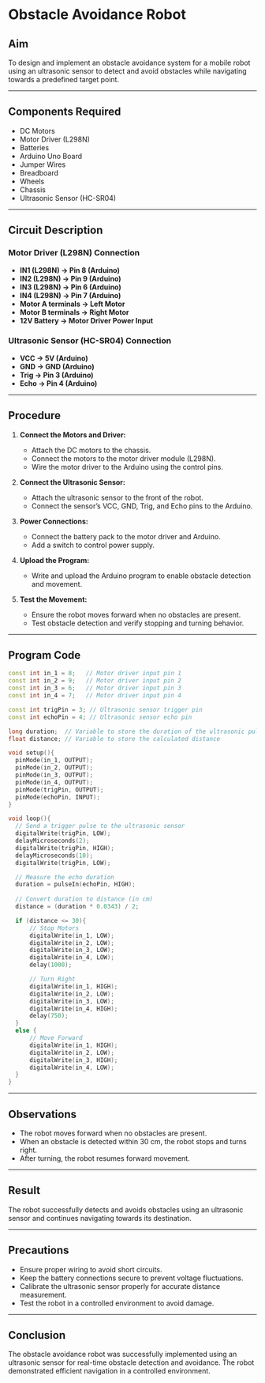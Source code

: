 # Obstacle Avoidance Robot

## Aim  
To design and implement an obstacle avoidance system for a mobile robot using an ultrasonic sensor to detect and avoid obstacles while navigating towards a predefined target point.

---

## Components Required  
- DC Motors  
- Motor Driver (L298N)  
- Batteries  
- Arduino Uno Board  
- Jumper Wires  
- Breadboard  
- Wheels  
- Chassis  
- Ultrasonic Sensor (HC-SR04)  

---

## Circuit Description  

### Motor Driver (L298N) Connection  
- **IN1 (L298N) → Pin 8 (Arduino)**  
- **IN2 (L298N) → Pin 9 (Arduino)**  
- **IN3 (L298N) → Pin 6 (Arduino)**  
- **IN4 (L298N) → Pin 7 (Arduino)**  
- **Motor A terminals → Left Motor**  
- **Motor B terminals → Right Motor**  
- **12V Battery → Motor Driver Power Input**  

### Ultrasonic Sensor (HC-SR04) Connection  
- **VCC → 5V (Arduino)**  
- **GND → GND (Arduino)**  
- **Trig → Pin 3 (Arduino)**  
- **Echo → Pin 4 (Arduino)**  

---

## Procedure  

1. **Connect the Motors and Driver:**  
   - Attach the DC motors to the chassis.  
   - Connect the motors to the motor driver module (L298N).  
   - Wire the motor driver to the Arduino using the control pins.  

2. **Connect the Ultrasonic Sensor:**  
   - Attach the ultrasonic sensor to the front of the robot.  
   - Connect the sensor’s VCC, GND, Trig, and Echo pins to the Arduino.  

3. **Power Connections:**  
   - Connect the battery pack to the motor driver and Arduino.  
   - Add a switch to control power supply.  

4. **Upload the Program:**  
   - Write and upload the Arduino program to enable obstacle detection and movement.  

5. **Test the Movement:**  
   - Ensure the robot moves forward when no obstacles are present.  
   - Test obstacle detection and verify stopping and turning behavior.  

---

## Program Code  

```cpp
const int in_1 = 8;   // Motor driver input pin 1
const int in_2 = 9;   // Motor driver input pin 2
const int in_3 = 6;   // Motor driver input pin 3
const int in_4 = 7;   // Motor driver input pin 4

const int trigPin = 3; // Ultrasonic sensor trigger pin
const int echoPin = 4; // Ultrasonic sensor echo pin

long duration;  // Variable to store the duration of the ultrasonic pulse
float distance; // Variable to store the calculated distance

void setup(){
  pinMode(in_1, OUTPUT);
  pinMode(in_2, OUTPUT);
  pinMode(in_3, OUTPUT);
  pinMode(in_4, OUTPUT);
  pinMode(trigPin, OUTPUT);
  pinMode(echoPin, INPUT);
}

void loop(){
  // Send a trigger pulse to the ultrasonic sensor
  digitalWrite(trigPin, LOW);
  delayMicroseconds(2);
  digitalWrite(trigPin, HIGH);
  delayMicroseconds(10);
  digitalWrite(trigPin, LOW);

  // Measure the echo duration
  duration = pulseIn(echoPin, HIGH);
  
  // Convert duration to distance (in cm)
  distance = (duration * 0.0343) / 2;

  if (distance <= 30){ 
      // Stop Motors
      digitalWrite(in_1, LOW);
      digitalWrite(in_2, LOW);
      digitalWrite(in_3, LOW);
      digitalWrite(in_4, LOW);
      delay(1000);

      // Turn Right
      digitalWrite(in_1, HIGH);
      digitalWrite(in_2, LOW);
      digitalWrite(in_3, LOW);
      digitalWrite(in_4, HIGH);
      delay(750);
  }
  else {
      // Move Forward
      digitalWrite(in_1, HIGH);
      digitalWrite(in_2, LOW);
      digitalWrite(in_3, HIGH);
      digitalWrite(in_4, LOW);
  }
}
```

---

## Observations  
- The robot moves forward when no obstacles are present.  
- When an obstacle is detected within 30 cm, the robot stops and turns right.  
- After turning, the robot resumes forward movement.  

---

## Result  
The robot successfully detects and avoids obstacles using an ultrasonic sensor and continues navigating towards its destination.  

---

## Precautions  
- Ensure proper wiring to avoid short circuits.  
- Keep the battery connections secure to prevent voltage fluctuations.  
- Calibrate the ultrasonic sensor properly for accurate distance measurement.  
- Test the robot in a controlled environment to avoid damage.  

---

## Conclusion  
The obstacle avoidance robot was successfully implemented using an ultrasonic sensor for real-time obstacle detection and avoidance. The robot demonstrated efficient navigation in a controlled environment.